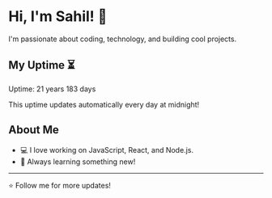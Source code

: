 # Hi, I'm Sahil! 👋

I'm passionate about coding, technology, and building cool projects.

## My Uptime ⏳
Uptime: 21 years 183 days

This uptime updates automatically every day at midnight!

## About Me
- 💻 I love working on JavaScript, React, and Node.js.
- 🎯 Always learning something new!

---

⭐️ Follow me for more updates!
